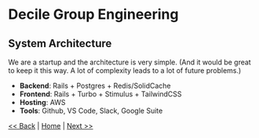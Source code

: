 # Decile Group Engineering
## System Architecture

We are a startup and the architecture is very simple. (And it would be great to keep it this way. A lot of complexity leads to a lot of future problems.)
- **Backend**: Rails + Postgres + Redis/SolidCache
- **Frontend**: Rails + Turbo + Stimulus + TailwindCSS
- **Hosting**: AWS
- **Tools**: Github, VS Code, Slack, Google Suite

[<< Back](engineering-principles.md)  |  [Home](README.md)  |  [Next >>](who-we-are-looking-for.md)
